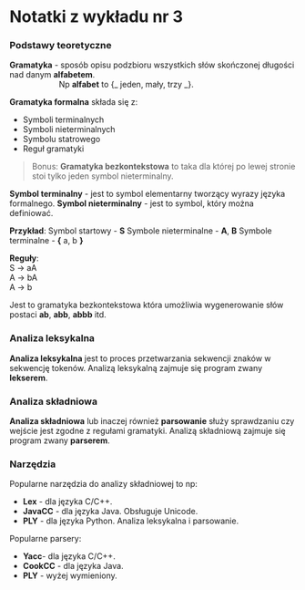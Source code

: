 # Notatki z wykładu nr 3

### Podstawy teoretyczne

**Gramatyka** - sposób opisu podzbioru wszystkich słów skończonej długości nad danym __alfabetem__.
<br> &nbsp;&nbsp;&nbsp;&nbsp;&nbsp;&nbsp;&nbsp;&nbsp;&nbsp;&nbsp;&nbsp;&nbsp;&nbsp;&nbsp;&nbsp;&nbsp;&nbsp;&nbsp;&nbsp;&nbsp;&nbsp; Np **alfabet** to  {_ jeden, mały, trzy _}.

__Gramatyka formalna__ składa się z:
+ Symboli terminalnych
+ Symboli nieterminalnych
+ Symbolu statrowego
+ Reguł gramatyki

> Bonus: **Gramatyka bezkontekstowa** to taka dla której po lewej stronie stoi tylko jeden symbol nieterminalny.

__Symbol terminalny__ - jest to symbol elementarny tworzący wyrazy języka formalnego.
**Symbol nieterminalny** - jest to symbol, który można definiować.

__Przykład__:
Symbol startowy - **S**
Symbole nieterminalne - **A**, **B**
Symbole terminalne - **{** a, b  __}__

**Reguły**:<br>
S -> aA<br>
A -> bA<br>
A -> b

Jest to gramatyka bezkontekstowa która umożliwia wygenerowanie słów postaci **ab**, __abb__, **abbb** itd.

### Analiza leksykalna
__Analiza leksykalna__ jest to proces przetwarzania sekwencji znaków w sekwencję tokenów.
Analizą leksykalną zajmuje się program zwany **lekserem**.

### Analiza składniowa
**Analiza składniowa** lub inaczej również __parsowanie__ służy sprawdzaniu czy wejście jest zgodne z regułami gramatyki.
Analizą składniową zajmuje się program zwany **parserem**.

### Narzędzia
Popularne narzędzia do analizy składniowej to np:
+ **Lex** - dla języka C/C++.
+ **JavaCC** - dla języka Java. Obsługuje Unicode.
+ **PLY** - dla języka Python. Analiza leksykalna i parsowanie.

Popularne parsery:
+ **Yacc**- dla języka C/C++.
+ **CookCC** - dla języka Java.
+ **PLY** - wyżej wymieniony.

